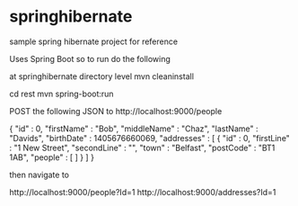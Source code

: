 springhibernate
===============

sample spring hibernate project for reference

Uses Spring Boot so to run do the following

at springhibernate directory level
mvn cleaninstall

cd rest
mvn spring-boot:run

POST the following JSON to http://localhost:9000/people

{
  "id" : 0,
  "firstName" : "Bob",
  "middleName" : "Chaz",
  "lastName" : "Davids",
  "birthDate" : 1405676660069,
  "addresses" : [ {
    "id" : 0,
    "firstLine" : "1 New Street",
    "secondLine" : "",
    "town" : "Belfast",
    "postCode" : "BT1 1AB",
    "people" : [ ]
  } ]
}

then navigate to

http://localhost:9000/people?Id=1
http://localhost:9000/addresses?Id=1
